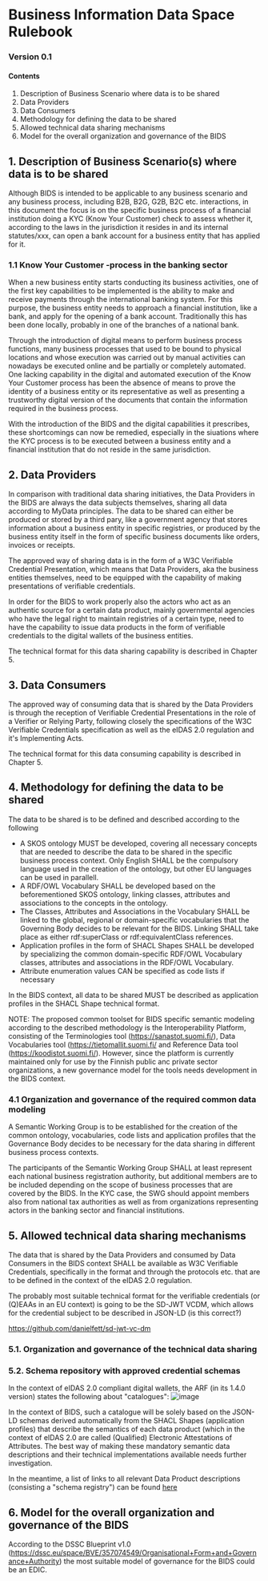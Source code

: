 # Business Information Data Space Rulebook
### Version 0.1

#### Contents

1. Description of Business Scenario where data is to be shared
2. Data Providers
3. Data Consumers
4. Methodology for defining the data to be shared
5. Allowed technical data sharing mechanisms
6. Model for the overall organization and governance of the BIDS

## 1. Description of Business Scenario(s) where data is to be shared
Although BIDS is intended to be applicable to any business scenario and any business process, including B2B, B2G, G2B, B2C etc. interactions, in this document the focus is on the specific business process of a financial institution doing a KYC (Know Your Customer) check to assess whether it, according to the laws in the jurisdiction it resides in and its internal statutes/xxx, can open a bank account for a business entity that has applied for it.

### 1.1 Know Your Customer -process in the banking sector

When a new business entity starts conducting its business activities, one of the first key capabilities to be implemented is the ability to make and receive payments through the international banking system. For this purpose, the business entity needs to approach a financial institution, like a bank, and apply for the opening of a bank account. Traditionally this has been done locally, probably in one of the branches of a national bank. 

Through the introduction of digital means to perform business process functions, many business processes that used to be bound to physical locations and whose execution was carried out by manual activities can nowadays be executed online and be partially or completely automated. One lacking capability in the digital and automated execution of the Know Your Customer process has been the absence of means to prove the identity of a business entity or its representative as well as presenting a trustworthy digital version of the documents that contain the information required in the business process.

With the introduction of the BIDS and the digital capabilities it prescribes, these shortcomings can now be remedied, especially in the siuations where the KYC process is to be executed between a business entity and a financial institution that do not reside in the same jurisdiction.

## 2. Data Providers
In comparison with traditional data sharing initiatives, the Data Providers in the BIDS are always the data subjects themselves, sharing all data according to MyData principles. The data to be shared can either be produced or stored by a third pary, like a government agency that stores information about a business entity in specific registries, or produced by the business entity itself in the form of specific business documents like orders, invoices or receipts.

The approved way of sharing data is in the form of a W3C Verifiable Credential Presentation, which means that Data Providers, aka the business entities themselves, need to be equipped with the capability of making presentations of verifiable credentials.

In order for the BIDS to work properly also the actors who act as an authentic source for a certain data product, mainly governmental agencies who have the legal right to maintain registries of a certain type, need to have the capability to issue data products in the form of verifiable credentials to the digital wallets of the business entities.

The technical format for this data sharing capability is described in Chapter 5.

## 3. Data Consumers
The approved way of consuming data that is shared by the Data Providers is through the reception of Verifiable Credential Presentations in the role of a Verifier or Relying Party, following closely the specifications of the W3C Verifiable Credentials specification as well as the eIDAS 2.0 regulation and it's Implementing Acts.

The technical format for this data consuming capability is described in Chapter 5.

## 4. Methodology for defining the data to be shared
The data to be shared is to be defined and described according to the following

- A SKOS ontology MUST be developed, covering all necessary concepts that are needed to describe the data to be shared in the specific business process context. Only English SHALL be the compulsory language used in the creation of the ontology, but other EU languages can be used in parallell.
- A RDF/OWL Vocabulary SHALL be developed based on the beforementioned SKOS ontology, linking classes, attributes and associations to the concepts in the ontology.
- The Classes, Attributes and Associations in the Vocabulary SHALL be linked to the global, regional or domain-specific vocabularies that the Governing Body decides to be relevant for the BIDS. Linking SHALL take place as either rdf:superClass or rdf:equivalentClass references.
- Application profiles in the form of SHACL Shapes SHALL be developed by specializing the common domain-specific RDF/OWL Vocabulary classes, attributes and associations in the RDF/OWL Vocabulary.
- Attribute enumeration values CAN be specified as code lists if necessary

In the BIDS context, all data to be shared MUST be described as application profiles in the SHACL Shape technical format.

NOTE: The proposed common toolset for BIDS specific semantic modeling according to the described methodology is the Interoperability Platform, consisting of the Terminologies tool (https://sanastot.suomi.fi/), Data Vocabularies tool (https://tietomallit.suomi.fi/ and Reference Data tool (https://koodistot.suomi.fi/). However, since the platform is currently maintained only for use by the Finnish public anc private sector organizations, a new governance model for the tools needs development in the BIDS context.

### 4.1 Organization and governance of the required common data modeling
A Semantic Working Group is to be established for the creation of the common ontology, vocabularies, code lists and application profiles that the Governance Body decides to be necessary for the data sharing in different business process contexts.

The participants of the Semantic Working Group SHALL at least represent each national business registration authority, but additional members are to be included depending on the scope of business processes that are covered by the BIDS. In the KYC case, the SWG should appoint members also from national tax authorities as well as from organizations representing actors in the banking sector and financial institutions.  

## 5. Allowed technical data sharing mechanisms
The data that is shared by the Data Providers and consumed by Data Consumers in the BIDS context SHALL be available as W3C Verifiable Credentials, specifically in the format and through the protocols etc. that are to be defined in the context of the eIDAS 2.0 regulation.

The probably most suitable technical format for the verifiable credentials (or (Q)EAAs in an EU context) is going to be the SD-JWT VCDM, which allows for the credential subject to be described in JSON-LD (is this correct?)

https://github.com/danielfett/sd-jwt-vc-dm
 
### 5.1. Organization and governance of the technical data sharing

### 5.2. Schema repository with approved credential schemas
In the context of eIDAS 2.0 compliant digital wallets, the ARF (in its 1.4.0 version) states the following about "catalogues":
![image](https://github.com/EU-Business-Information-Data-Space/BIDS-Rulebook/assets/16665070/0aa5f5dc-eb98-4d8c-a83c-7686f5fce2a5)

In the context of BIDS, such a catalogue will be solely based on the JSON-LD schemas derived automatically from the SHACL Shapes (application profiles) that describe the semantics of each data product (which in the context of eIDAS 2.0 are called (Qualified) Electronic Attestations of Attributes. The best way of making these mandatory semantic data descriptions and their technical implementations available needs further investigation.  

In the meantime, a list of links to all relevant Data Product descriptions (consisting a "schema registry") can be found [here](credential-schemas.md)

## 6. Model for the overall organization and governance of the BIDS
According to the DSSC Blueprint v1.0 (https://dssc.eu/space/BVE/357074549/Organisational+Form+and+Governance+Authority) the most suitable model of governance for the BIDS could be an EDIC.
